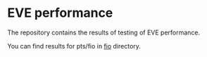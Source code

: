 # EVE performance

The repository contains the results of testing of EVE performance.

You can find results for pts/fio in [fio](fio) directory.
